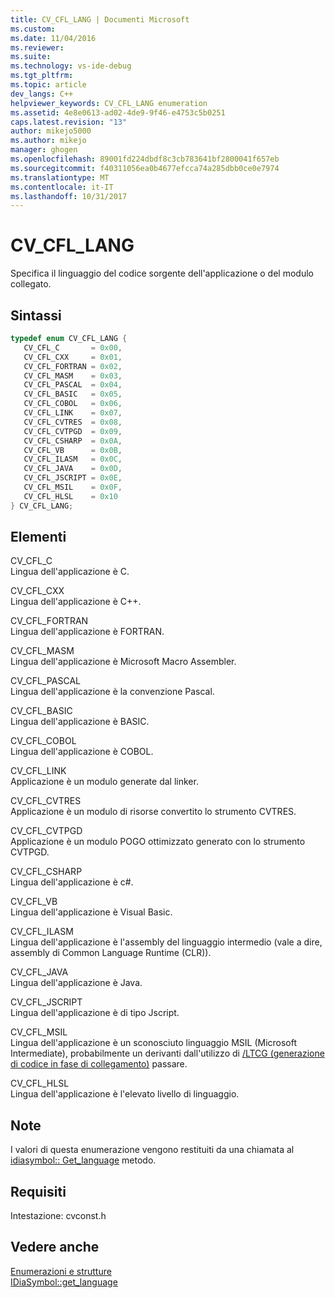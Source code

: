 ```yaml
---
title: CV_CFL_LANG | Documenti Microsoft
ms.custom: 
ms.date: 11/04/2016
ms.reviewer: 
ms.suite: 
ms.technology: vs-ide-debug
ms.tgt_pltfrm: 
ms.topic: article
dev_langs: C++
helpviewer_keywords: CV_CFL_LANG enumeration
ms.assetid: 4e8e0613-ad02-4de9-9f46-e4753c5b0251
caps.latest.revision: "13"
author: mikejo5000
ms.author: mikejo
manager: ghogen
ms.openlocfilehash: 89001fd224dbdf8c3cb783641bf2800041f657eb
ms.sourcegitcommit: f40311056ea0b4677efcca74a285dbb0ce0e7974
ms.translationtype: MT
ms.contentlocale: it-IT
ms.lasthandoff: 10/31/2017
---
```

# <a name="cvcfllang"></a>CV_CFL_LANG
Specifica il linguaggio del codice sorgente dell'applicazione o del modulo collegato.  
  
## <a name="syntax"></a>Sintassi  
  
```C++  
typedef enum CV_CFL_LANG {   
   CV_CFL_C       = 0x00,  
   CV_CFL_CXX     = 0x01,  
   CV_CFL_FORTRAN = 0x02,  
   CV_CFL_MASM    = 0x03,  
   CV_CFL_PASCAL  = 0x04,  
   CV_CFL_BASIC   = 0x05,  
   CV_CFL_COBOL   = 0x06,  
   CV_CFL_LINK    = 0x07,  
   CV_CFL_CVTRES  = 0x08,  
   CV_CFL_CVTPGD  = 0x09,  
   CV_CFL_CSHARP  = 0x0A,  
   CV_CFL_VB      = 0x0B,  
   CV_CFL_ILASM   = 0x0C,  
   CV_CFL_JAVA    = 0x0D,  
   CV_CFL_JSCRIPT = 0x0E,  
   CV_CFL_MSIL    = 0x0F,  
   CV_CFL_HLSL    = 0x10  
} CV_CFL_LANG;  
```  
  
## <a name="elements"></a>Elementi  
 CV_CFL_C  
 Lingua dell'applicazione è C.  
  
 CV_CFL_CXX  
 Lingua dell'applicazione è C++.  
  
 CV_CFL_FORTRAN  
 Lingua dell'applicazione è FORTRAN.  
  
 CV_CFL_MASM  
 Lingua dell'applicazione è Microsoft Macro Assembler.  
  
 CV_CFL_PASCAL  
 Lingua dell'applicazione è la convenzione Pascal.  
  
 CV_CFL_BASIC  
 Lingua dell'applicazione è BASIC.  
  
 CV_CFL_COBOL  
 Lingua dell'applicazione è COBOL.  
  
 CV_CFL_LINK  
 Applicazione è un modulo generate dal linker.  
  
 CV_CFL_CVTRES  
 Applicazione è un modulo di risorse convertito lo strumento CVTRES.  
  
 CV_CFL_CVTPGD  
 Applicazione è un modulo POGO ottimizzato generato con lo strumento CVTPGD.  
  
 CV_CFL_CSHARP  
 Lingua dell'applicazione è c#.  
  
 CV_CFL_VB  
 Lingua dell'applicazione è Visual Basic.  
  
 CV_CFL_ILASM  
 Lingua dell'applicazione è l'assembly del linguaggio intermedio (vale a dire, assembly di Common Language Runtime (CLR)).  
  
 CV_CFL_JAVA  
 Lingua dell'applicazione è Java.  
  
 CV_CFL_JSCRIPT  
 Lingua dell'applicazione è di tipo Jscript.  
  
 CV_CFL_MSIL  
 Lingua dell'applicazione è un sconosciuto linguaggio MSIL (Microsoft Intermediate), probabilmente un derivanti dall'utilizzo di [/LTCG (generazione di codice in fase di collegamento)](/cpp/build/reference/ltcg-link-time-code-generation) passare.  
  
 CV_CFL_HLSL  
 Lingua dell'applicazione è l'elevato livello di linguaggio.  
  
## <a name="remarks"></a>Note  
 I valori di questa enumerazione vengono restituiti da una chiamata al [idiasymbol:: Get_language](../../debugger/debug-interface-access/idiasymbol-get-language.md) metodo.  
  
## <a name="requirements"></a>Requisiti  
 Intestazione: cvconst.h  
  
## <a name="see-also"></a>Vedere anche  
 [Enumerazioni e strutture](../../debugger/debug-interface-access/enumerations-and-structures.md)   
 [IDiaSymbol::get_language](../../debugger/debug-interface-access/idiasymbol-get-language.md)